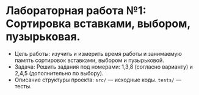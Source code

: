 # Лабораторная работа №1: Сортировка вставками, выбором, пузырьковая.
- Цель работы: изучить и измерить время работы и занимаемую память сортировок вставками, выбором и пузырьковой.
- Задача: Решить задания под номерами: 1,3,8 (согласно варианту) и 2,4,5 (дополнительно по выбору).
- Описание структуры проекта:
```src/``` — исходные коды.
```tests/``` — тесты.
